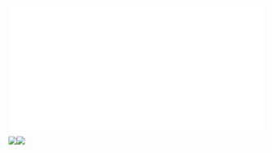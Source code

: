 <div align="center">
  <img src="https://github.com/angelk90/angelk90/raw/master/info.svg?sanitize=true">
  <div style="display: flex; align-items: flex-start;">
    <img src="https://github-readme-stats.vercel.app/api/top-langs/?username=angelk90&layout=compact&show_icons=true&title_color=ffffff&icon_color=34abeb&text_color=daf7dc&bg_color=002b36" style="vertical-align: top;" />
    <img src="https://github-readme-stats.vercel.app/api?username=angelk90&show_icons=true&title_color=ffffff&icon_color=34abeb&text_color=daf7dc&bg_color=002b36" />
  </div>
</div>

